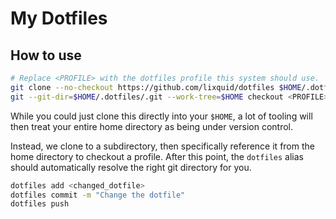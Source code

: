 # My Dotfiles

## How to use

```sh
# Replace <PROFILE> with the dotfiles profile this system should use.
git clone --no-checkout https://github.com/lixquid/dotfiles $HOME/.dotfiles
git --git-dir=$HOME/.dotfiles/.git --work-tree=$HOME checkout <PROFILE>
```

While you could just clone this directly into your `$HOME`, a lot of tooling
will then treat your entire home directory as being under version control.

Instead, we clone to a subdirectory, then specifically reference it from the
home directory to checkout a profile. After this point, the `dotfiles` alias
should automatically resolve the right git directory for you.

```sh
dotfiles add <changed_dotfile>
dotfiles commit -m "Change the dotfile"
dotfiles push
```
